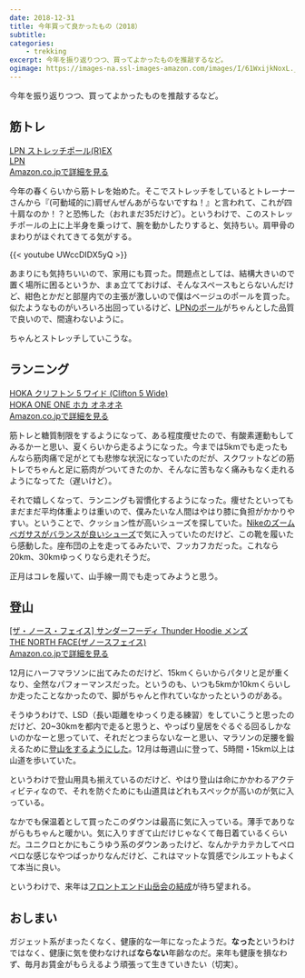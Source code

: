 ```yaml
---
date: 2018-12-31
title: 今年買って良かったもの（2018）
subtitle:
categories: 
    - trekking
excerpt: 今年を振り返りつつ、買ってよかったものを推敲するなど。
ogimage: https://images-na.ssl-images-amazon.com/images/I/61WxijkNoxL._UL1001_.jpg
---
```


今年を振り返りつつ、買ってよかったものを推敲するなど。

## 筋トレ

<div class="__media"><a href="https://www.amazon.co.jp/dp/B00F9VW8V4/?tag=warikiru-22" target="_blank" rel="noopener">
<img src="https://images-na.ssl-images-amazon.com/images/I/51sc66ohbxL._SL1500_.jpg" alt="" class="__media__image">
<div class="__media__body">
    <div>LPN ストレッチポール(R)EX</div>
    <div class="__media__text">LPN</div>
    <div>Amazon.co.jpで詳細を見る</div>
</div>
</a></div>

今年の春くらいから筋トレを始めた。そこでストレッチをしているとトレーナーさんから『(可動域的に)肩ぜんぜんあがらないですね！』と言われて、これが四十肩なのか！？と恐怖した（おれまだ35だけど）。というわけで、このストレッチポールの上に上半身を乗っけて、腕を動かしたりすると、気持ちい。肩甲骨のまわりがほぐれてきてる気がする。

{{< youtube UWccDIDX5yQ >}}

あまりにも気持ちいいので、家用にも買った。問題点としては、結構大きいので置く場所に困るというか、まぁ立てておけば、そんなスペースもとらないんだけど、紺色とかだと部屋内での主張が激しいので僕はベージュのポールを買った。似たようなものがいろいろ出回っているけど、[LPNのポール](http://stretchpole.com/)がちゃんとした品質で良いので、間違わないように。

ちゃんとストレッチしていこうな。

## ランニング

<div class="__media"><a href="https://www.amazon.co.jp/dp/B078FBN3G7/?tag=warikiru-22" target="_blank" rel="noopener">
<img src="https://images-na.ssl-images-amazon.com/images/I/719PMhzl0aL._UL1000_.jpg" alt="" class="__media__image">
<div class="__media__body">
    <div>HOKA クリフトン 5 ワイド (Clifton 5 Wide) </div>
    <div class="__media__text">HOKA ONE ONE ホカ オネオネ</div>
    <div>Amazon.co.jpで詳細を見る</div>
</div>
</a></div>

筋トレと糖質制限をするようになって、ある程度痩せたので、有酸素運動もしてみるかーと思い、夏くらいから走るようになった。今までは5kmでも走ったもんなら筋肉痛で足がとても悲惨な状況になっていたのだが、スクワットなどの筋トレでちゃんと足に筋肉がついてきたのか、そんなに苦もなく痛みもなく走れるようになってた（遅いけど）。

それで嬉しくなって、ランニングも習慣化するようになった。痩せたといってもまだまだ平均体重よりは重いので、僕みたいな人間はやはり膝に負担がかかりやすい。ということで、クッション性が高いシューズを探していた。[Nikeのズームペガサスがバランスが良いシューズ](https://www.nike.com/jp/ja_jp/c/running/marathon/shoe-chart)で気に入っていたのだけど、この靴を履いたら感動した。座布団の上を走ってるみたいで、フッカフカだった。これなら20km、30kmゆっくりなら走れそうだ。

正月はコレを履いて、山手線一周でも走ってみようと思う。

## 登山

<div class="__media"><a href="https://www.amazon.co.jp/dp/B079DG6BGD/?tag=warikiru-22" target="_blank" rel="noopener">
<img src="https://images-na.ssl-images-amazon.com/images/I/61WxijkNoxL._UL1001_.jpg" alt="" class="__media__image">
<div class="__media__body">
    <div>[ザ・ノース・フェイス] サンダーフーディ Thunder Hoodie メンズ </div>
    <div class="__media__text">THE NORTH FACE(ザノースフェイス)</div>
    <div>Amazon.co.jpで詳細を見る</div>
</div>
</a></div>

12月にハーフマラソンに出てみたのだけど、15kmくらいからパタリと足が重くなり、全然なパフォーマンスだった。というのも、いつも5kmか10kmくらいしか走ったことなかったので、脚がちゃんと作れていなかったというのがある。

そうゆうわけで、LSD（長い距離をゆっくり走る練習）をしていこうと思ったのだけど、20~30kmを都内で走ると思うと、やっぱり皇居をぐるぐる回るしかないのかなーと思っていて、それだとつまらないなーと思い、マラソンの足腰を鍛えるために[登山をするようにした](https://yamap.com/users/796589)。12月は毎週山に登って、5時間・15km以上は山道を歩いていた。

というわけで登山用具も揃えているのだけど、やはり登山は命にかかわるアクティビティなので、それを防ぐためにも山道具はどれもスペックが高いのが気に入っている。

なかでも保温着として買ったこのダウンは最高に気に入っている。薄手でありながらもちゃんと暖かい。気に入りすぎて山だけじゃなくて毎日着ているくらいだ。ユニクロとかにもこうゆう系のダウンあったけど、なんかテカテカしてペロペロな感じなやつばっかりなんだけど、これはマットな質感でシルエットもよくて本当に良い。

というわけで、来年は[フロントエンド山岳会の結成](https://twitter.com/sisidovski/status/1069107443752304640)が待ち望まれる。

## おしまい

ガジェット系がまったくなく、健康的な一年になったようだ。**なった**というわけではなく、健康に気を使わなければ**ならない**年齢なのだ。来年も健康を損なわず、毎月お賃金がもらえるよう頑張って生きていきたい（切実）。


